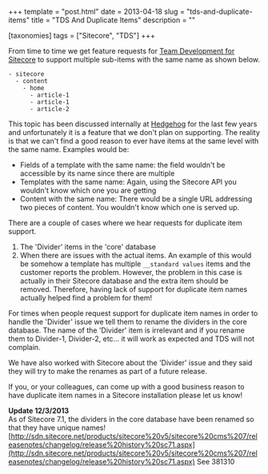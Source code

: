 +++
template = "post.html"
date = 2013-04-18
slug = "tds-and-duplicate-items"
title = "TDS And Duplicate Items"
description = ""

[taxonomies]
tags = ["Sitecore", "TDS"]
+++

From time to time we get feature requests for [Team Development for Sitecore](http://teamdevelopmentforsitecore.com) to support multiple sub-items with the same name as shown below.

<!-- more -->

```
- sitecore
  - content
    - home
      - article-1
      - article-1
      - article-2
```

This topic has been discussed internally at [Hedgehog](http://www.hhogdev.com) for the last few years and unfortunately it is a feature that we don't plan on supporting. The reality is that we can't find a good reason to ever have items at the same level with the same name. Examples would be:

- Fields of a template with the same name: the field wouldn't be accessible by its name since there are multiple
- Templates with the same name: Again, using the Sitecore API you wouldn't know which one you are getting
- Content with the same name: There would be a single URL addressing two pieces of content. You wouldn't know which one is served up.

There are a couple of cases where we hear requests for duplicate item support.

1. The 'Divider' items in the 'core' database
2. When there are issues with the actual items. An example of this would be somehow a template has multiple `__standard values` items and the customer reports the problem. However, the problem in this case is actually in their Sitecore database and the extra item should be removed. Therefore, having lack of support for duplicate item names actually helped find a problem for them!

For times when people request support for duplicate item names in order to handle the 'Divider' issue we tell them to rename the dividers in the core database. The name of the 'Divider' item is irrelevant and if you rename them to Divider-1, Divider-2, etc… it will work as expected and TDS will not complain.

We have also worked with Sitecore about the 'Divider' issue and they said they will try to make the renames as part of a future release.

If you, or your colleagues, can come up with a good business reason to have duplicate item names in a Sitecore installation please let us know!

**Update 12/3/2013**  
As of Sitecore 7.1, the dividers in the core database have been renamed so that they have unique names! [http://sdn.sitecore.net/products/sitecore%20v5/sitecore%20cms%207/releasenotes/changelog/release%20history%20sc71.aspx](http://sdn.sitecore.net/products/sitecore%20v5/sitecore%20cms%207/releasenotes/changelog/release%20history%20sc71.aspx) See 381310